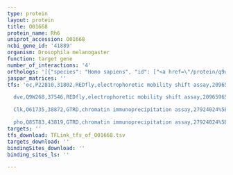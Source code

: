 ```yaml
---
type: protein
layout: protein
title: O01668
protein_name: Rh6
uniprot_accession: O01668
ncbi_gene_id: '41889'
organism: Drosophila melanogaster
function: target gene
number_of_interactions: '4'
orthologs: '[{"species": "Homo sapiens", "id": ["<a href=\"/protein/q9uhm6\">Q9UHM6</a>"]}, {"species": "Danio rerio", "id": ["A0A0R4IK89"]}, {"species": "Rattus norvegicus", "id": ["<a href=\"/protein/q8r456\">Q8R456</a>"]}]'
jaspar_matrices: ''
tfs: 'oc,P22810,31802,REDfly,electrophoretic mobility shift assay,20965965%5Buid%5D+OR+12967559%5Buid%5D,Yes

  dve,Q9W268,37546,REDfly,electrophoretic mobility shift assay,20965965%5Buid%5D+OR+21663797%5Buid%5D,Yes

  Clk,O61735,38872,GTRD,chromatin immunoprecipitation assay,27924024%5Buid%5D,No

  pho,Q8ST83,43819,GTRD,chromatin immunoprecipitation assay,27924024%5Buid%5D,No'
targets: ''
tfs_download: TFLink_tfs_of_O01668.tsv
targets_download: ''
bindingSites_download: ''
binding_sites_ls: ''

---
```

